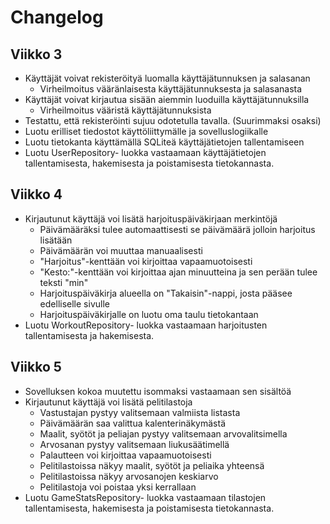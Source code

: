 # Changelog

## Viikko 3
* Käyttäjät voivat rekisteröityä luomalla käyttäjätunnuksen ja salasanan
  - Virheilmoitus vääränlaisesta käyttäjätunnuksesta ja salasanasta
* Käyttäjät voivat kirjautua sisään aiemmin luoduilla käyttäjätunnuksilla
  - Virheilmoitus vääristä käyttäjätunnuksista
* Testattu, että rekisteröinti sujuu odotetulla tavalla. (Suurimmaksi osaksi)
* Luotu erilliset tiedostot käyttöliittymälle ja sovelluslogiikalle
* Luotu tietokanta käyttämällä SQLiteä käyttäjätietojen tallentamiseen
* Luotu UserRepository- luokka vastaamaan käyttäjätietojen tallentamisesta, hakemisesta ja poistamisesta tietokannasta.

## Viikko 4
* Kirjautunut käyttäjä voi lisätä harjoituspäiväkirjaan merkintöjä
  - Päivämääräksi tulee automaattisesti se päivämäärä jolloin harjoitus lisätään
  - Päivämäärän voi muuttaa manuaalisesti
  - "Harjoitus"-kenttään voi kirjoittaa vapaamuotoisesti
  - "Kesto:"-kenttään voi kirjoittaa ajan minuutteina ja sen perään tulee teksti "min"
  - Harjoituspäiväkirja alueella on "Takaisin"-nappi, josta pääsee edelliselle sivulle
  - Harjoituspäiväkirjalle on luotu oma taulu tietokantaan
* Luotu WorkoutRepository- luokka vastaamaan harjoitusten tallentamisesta ja hakemisesta.

## Viikko 5
* Sovelluksen kokoa muutettu isommaksi vastaamaan sen sisältöä
* Kirjautunut käyttäjä voi lisätä pelitilastoja
  - Vastustajan pystyy valitsemaan valmiista listasta
  - Päivämäärän saa valittua kalenterinäkymästä
  - Maalit, syötöt ja peliajan pystyy valitsemaan arvovalitsimella
  - Arvosanan pystyy valitsemaan liukusäätimellä
  - Palautteen voi kirjoittaa vapaamuotoisesti
  - Pelitilastoissa näkyy maalit, syötöt ja peliaika yhteensä
  - Pelitilastoissa näkyy arvosanojen keskiarvo
  - Pelitilastoja voi poistaa yksi kerrallaan
* Luotu GameStatsRepository- luokka vastaamaan tilastojen tallentamisesta, hakemisesta ja poistamisesta tietokannasta.
